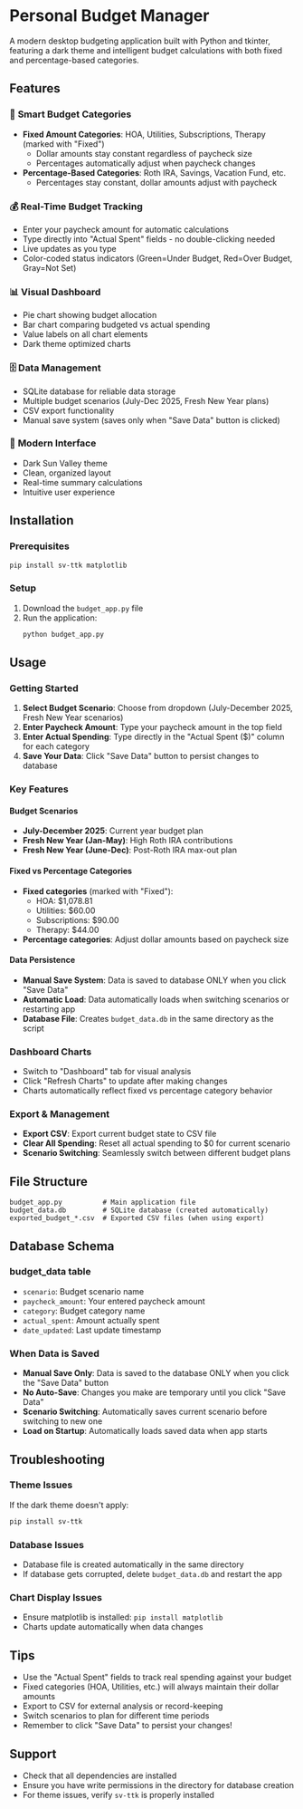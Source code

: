 # Personal Budget Manager

A modern desktop budgeting application built with Python and tkinter, featuring a dark theme and intelligent budget calculations with both fixed and percentage-based categories.

## Features

### 🎯 **Smart Budget Categories**
- **Fixed Amount Categories**: HOA, Utilities, Subscriptions, Therapy (marked with "Fixed")
  - Dollar amounts stay constant regardless of paycheck size
  - Percentages automatically adjust when paycheck changes
- **Percentage-Based Categories**: Roth IRA, Savings, Vacation Fund, etc.
  - Percentages stay constant, dollar amounts adjust with paycheck

### 💰 **Real-Time Budget Tracking**
- Enter your paycheck amount for automatic calculations
- Type directly into "Actual Spent" fields - no double-clicking needed
- Live updates as you type
- Color-coded status indicators (Green=Under Budget, Red=Over Budget, Gray=Not Set)

### 📊 **Visual Dashboard**
- Pie chart showing budget allocation
- Bar chart comparing budgeted vs actual spending
- Value labels on all chart elements
- Dark theme optimized charts

### 🗄️ **Data Management**
- SQLite database for reliable data storage
- Multiple budget scenarios (July-Dec 2025, Fresh New Year plans)
- CSV export functionality
- Manual save system (saves only when "Save Data" button is clicked)

### 🎨 **Modern Interface**
- Dark Sun Valley theme
- Clean, organized layout
- Real-time summary calculations
- Intuitive user experience

## Installation

### Prerequisites
```bash
pip install sv-ttk matplotlib
```

### Setup
1. Download the `budget_app.py` file
2. Run the application:
   ```bash
   python budget_app.py
   ```

## Usage

### Getting Started
1. **Select Budget Scenario**: Choose from dropdown (July-December 2025, Fresh New Year scenarios)
2. **Enter Paycheck Amount**: Type your paycheck amount in the top field
3. **Enter Actual Spending**: Type directly in the "Actual Spent ($)" column for each category
4. **Save Your Data**: Click "Save Data" button to persist changes to database

### Key Features

#### Budget Scenarios
- **July-December 2025**: Current year budget plan
- **Fresh New Year (Jan-May)**: High Roth IRA contributions
- **Fresh New Year (June-Dec)**: Post-Roth IRA max-out plan

#### Fixed vs Percentage Categories
- **Fixed categories** (marked with "Fixed"):
  - HOA: $1,078.81
  - Utilities: $60.00
  - Subscriptions: $90.00
  - Therapy: $44.00
- **Percentage categories**: Adjust dollar amounts based on paycheck size

#### Data Persistence
- **Manual Save System**: Data is saved to database ONLY when you click "Save Data"
- **Automatic Load**: Data automatically loads when switching scenarios or restarting app
- **Database File**: Creates `budget_data.db` in the same directory as the script

### Dashboard Charts
- Switch to "Dashboard" tab for visual analysis
- Click "Refresh Charts" to update after making changes
- Charts automatically reflect fixed vs percentage category behavior

### Export & Management
- **Export CSV**: Export current budget state to CSV file
- **Clear All Spending**: Reset all actual spending to $0 for current scenario
- **Scenario Switching**: Seamlessly switch between different budget plans

## File Structure
```
budget_app.py          # Main application file
budget_data.db         # SQLite database (created automatically)
exported_budget_*.csv  # Exported CSV files (when using export)
```

## Database Schema

### budget_data table
- `scenario`: Budget scenario name
- `paycheck_amount`: Your entered paycheck amount
- `category`: Budget category name
- `actual_spent`: Amount actually spent
- `date_updated`: Last update timestamp

### When Data is Saved
- **Manual Save Only**: Data is saved to the database ONLY when you click the "Save Data" button
- **No Auto-Save**: Changes you make are temporary until you click "Save Data"
- **Scenario Switching**: Automatically saves current scenario before switching to new one
- **Load on Startup**: Automatically loads saved data when app starts

## Troubleshooting

### Theme Issues
If the dark theme doesn't apply:
```bash
pip install sv-ttk
```

### Database Issues
- Database file is created automatically in the same directory
- If database gets corrupted, delete `budget_data.db` and restart the app

### Chart Display Issues
- Ensure matplotlib is installed: `pip install matplotlib`
- Charts update automatically when data changes

## Tips
- Use the "Actual Spent" fields to track real spending against your budget
- Fixed categories (HOA, Utilities, etc.) will always maintain their dollar amounts
- Export to CSV for external analysis or record-keeping
- Switch scenarios to plan for different time periods
- Remember to click "Save Data" to persist your changes!

## Support
- Check that all dependencies are installed
- Ensure you have write permissions in the directory for database creation
- For theme issues, verify `sv-ttk` is properly installed